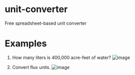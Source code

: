 # unit-converter
Free spreadsheet-based unit converter

# Examples
1. How many liters is 400,000 acre-feet of water?
![image](https://user-images.githubusercontent.com/35272876/211879100-34c64d9f-06f5-416d-bf01-2115b84b204f.png)

2. Convert flux units.
![image](https://user-images.githubusercontent.com/35272876/211879637-4031c89b-964e-466b-a867-adeb6cbd8e71.png)



